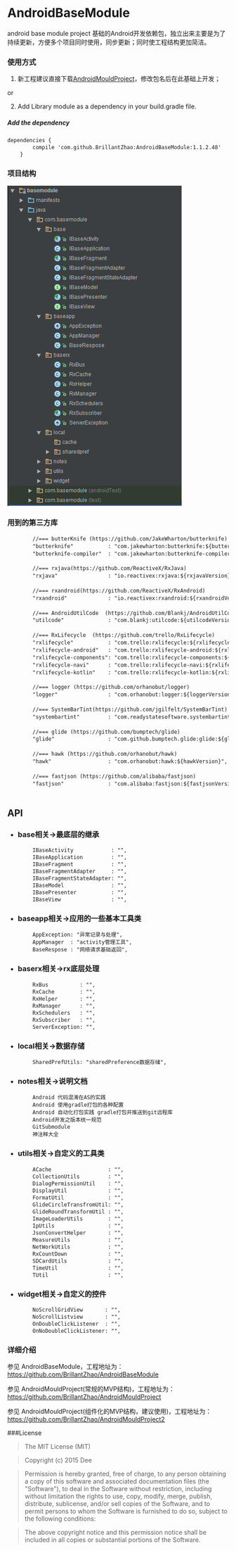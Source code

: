 # AndroidBaseModule
android base module project
基础的Android开发依赖包，独立出来主要是为了持续更新，方便多个项目同时使用，同步更新；同时使工程结构更加简洁。

### 使用方式

1) 新工程建议直接下载[AndroidMouldProject](https://github.com/BrillantZhao/AndroidMouldProject2)，修改包名后在此基础上开发；
    
or

2) Add Library module as a dependency in your build.gradle file.

##### Add the dependency

    dependencies {
	        compile 'com.github.BrillantZhao:AndroidBaseModule:1.1.2.48'
	    }
	
### 项目结构
![Alt text](https://github.com/BrillantZhao/AndroidBaseModule/blob/master/images/product_menu.png)

### 用到的第三方库

```xml
        //=== butterKnife (https://github.com/JakeWharton/butterknife)
        "butterknife"           : "com.jakewharton:butterknife:${butterKnifeVersion}",
        "butterknife-compiler"  : "com.jakewharton:butterknife-compiler:${butterKnifeVersion}",

        //=== rxjava(https://github.com/ReactiveX/RxJava)
        "rxjava"                : "io.reactivex:rxjava:${rxjavaVersion}",

        //=== rxandroid(https://github.com/ReactiveX/RxAndroid)
        "rxandroid"             : "io.reactivex:rxandroid:${rxandroidVersion}",

        //=== AndroidUtilCode  (https://github.com/Blankj/AndroidUtilCode)
        "utilcode"              : "com.blankj:utilcode:${utilcodeVersion}",

        //=== RxLifecycle  (https://github.com/trello/RxLifecycle)
        "rxlifecycle"           : "com.trello:rxlifecycle:${rxlifecycleVersion}",
        "rxlifecycle-android"   : "com.trello:rxlifecycle-android:${rxlifecycleVersion}",
        "rxlifecycle-components": "com.trello:rxlifecycle-components:${rxlifecycleVersion}",
        "rxlifecycle-navi"      : "com.trello:rxlifecycle-navi:${rxlifecycleVersion}",
        "rxlifecycle-kotlin"    : "com.trello:rxlifecycle-kotlin:${rxlifecycleVersion}",

        //=== logger (https://github.com/orhanobut/logger)
        "logger"                : "com.orhanobut:logger:${loggerVersion}",

        //=== SystemBarTint(https://github.com/jgilfelt/SystemBarTint)
        "systembartint"         : "com.readystatesoftware.systembartint:systembartint:${systembartintVersion}",

        //=== glide (https://github.com/bumptech/glide)
        "glide"                 : "com.github.bumptech.glide:glide:${glideVersion}",

        //=== hawk (https://github.com/orhanobut/hawk)
        "hawk"                  : "com.orhanobut:hawk:${hawkVersion}",

        //=== fastjson (https://github.com/alibaba/fastjson)
        "fastjson"              : "com.alibaba:fastjson:${fastjsonVersion}"
            
```

## API

* ### base相关→最底层的继承
```
        IBaseActivity            : "",
        IBaseApplication         : "",
        IBaseFragment            : "",
        IBaseFragmentAdapter     : "",
        IBaseFragmentStateAdapter: "",
        IBaseModel               : "",
        IBasePresenter           : "",
        IBaseView                : "",
```

* ### baseapp相关→应用的一些基本工具类
```
        AppException: "异常记录与处理",
        AppManager  : "activity管理工具",
        BaseRespose : "网络请求基础返回",
```

* ### baserx相关→rx底层处理
```
        RxBus          : "",
        RxCache        : "",
        RxHelper       : "",
        RxManager      : "",
        RxSchedulers   : "",
        RxSubscriber   : "",
        ServerException: "",
```

* ### local相关→数据存储
```
        SharedPrefUtils: "sharedPreference数据存储",
```

* ### notes相关→说明文档
```
        Android 代码混淆在AS的实践
        Android 使用gradle打包的各种配置
        Android 自动化打包实践 gradle打包并推送到git远程库
        Android开发之版本统一规范
        GitSubmodule
        神注释大全
```

* ### utils相关→自定义的工具类
```
        ACache                  : "",
        CollectionUtils         : "",
        DialogPermissionUtil    : "",
        DisplayUtil             : "",
        FormatUtil              : "",
        GlideCircleTransfromUtil: "",
        GlideRoundTransformUtil : "",
        ImageLoaderUtils        : "",
        IpUtils                 : "",
        JsonConvertHelper       : "",
        MeasureUtils            : "",
        NetWorkUtils            : "",
        RxCountDown             : "",
        SDCardUtils             : "",
        TimeUtil                : "",
        TUtil                   : "",
```
	       
* ### widget相关→自定义的控件
```
        NoScrollGridView       : "",
        NoScrollListview       : "",
        OnDoubleClickListener  : "",
        OnNoDoubleClickListener: "",
```
	       
### 详细介绍
参见 AndroidBaseModule，工程地址为：https://github.com/BrillantZhao/AndroidBaseModule

参见 AndroidMouldProject(常规的MVP结构)，工程地址为：https://github.com/BrillantZhao/AndroidMouldProject

参见 AndroidMouldProject(组件化的MVP结构，建议使用)，工程地址为：https://github.com/BrillantZhao/AndroidMouldProject2

###License
>The MIT License (MIT)

>Copyright (c) 2015 Dee

>Permission is hereby granted, free of charge, to any person obtaining a copy
of this software and associated documentation files (the "Software"), to deal
in the Software without restriction, including without limitation the rights
to use, copy, modify, merge, publish, distribute, sublicense, and/or sell
copies of the Software, and to permit persons to whom the Software is
furnished to do so, subject to the following conditions:

>The above copyright notice and this permission notice shall be included in all
copies or substantial portions of the Software.